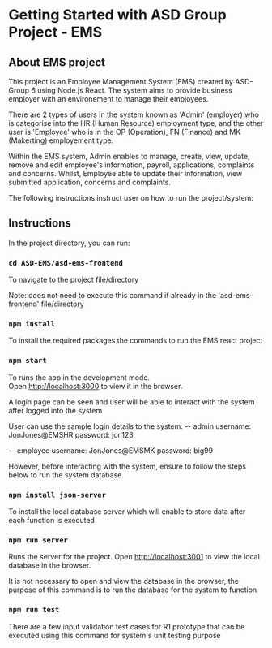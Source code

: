# Getting Started with ASD Group Project - EMS

## About EMS project
This project is an Employee Management System (EMS) created by ASD-Group 6 using Node.js React. The system aims to provide business employer with an environement to manage their employees. 

There are 2 types of users in the system known as 'Admin' (employer) who is categorise into the HR (Human Resource) employment type, and the other user is 'Employee' who is in the OP (Operation), FN (Finance) and MK (Makerting) employement type.

Within the EMS system, Admin enables to manage, create, view, update, remove and edit employee's information, payroll, applications, complaints and concerns. Whilst, Employee able to update their information, view submitted application, concerns and complaints.

The following instructions instruct user on how to run the project/system:

## Instructions

In the project directory, you can run:

### `cd ASD-EMS/asd-ems-frontend` 

To navigate to the project file/directory

Note: does not need to execute this command if already in the 'asd-ems-frontend' file/directory

### `npm install`

To install the required packages the commands to run the EMS react project

### `npm start`

To runs the app in the development mode.\
Open [http://localhost:3000](http://localhost:3000) to view it in the browser.

A login page can be seen and user will be able to interact with the system after logged into the system

User can use the sample login details to the system:
-- admin
    username: JonJones@EMSHR
    password: jon123

-- employee
    username: JonJones@EMSMK
    password: big99

However, before interacting with the system, ensure to follow the steps below to run the system database

### `npm install json-server`

To install the local database server which will enable to store data after each function is executed

### `npm run server`

Runs the server for the project.
Open [http://localhost:3001](http://localhost:3001) to view the local database in the browser.

It is not necessary to open and view the database in the browser, the purpose of this command is to run the database
for the system to function

### `npm run test`

There are a few input validation test cases for R1 prototype that can be executed using this command
for system's unit testing purpose

